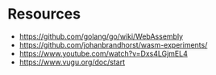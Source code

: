 # Resources

+ https://github.com/golang/go/wiki/WebAssembly
+ https://github.com/johanbrandhorst/wasm-experiments/
+ https://www.youtube.com/watch?v=Dxs4LGjmEL4
+ https://www.vugu.org/doc/start